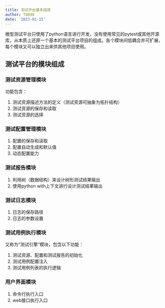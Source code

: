```yaml
---
title: 测试平台基本组成
author: T8840
date: '2023-01-15'
---
```


微型测试平台只使用了python语言进行开发，没有使用常见的pytest或其他开源库，从本质上还原一个基本的测试平台项目的组成。各个模块间低耦合并可扩展，每个模块又可以独立出来供其他项目使用。

## 测试平台的模块组成

### 测试资源管理模块
功能包含：
1. 测试资源描述方法的定义（测试资源可抽象为拓扑结构）
2. 测试资源的保存和读取
3. 测试资源的选择

### 测试配置管理模块
1. 配置的保存和读取
2. 配置自动生成和默认值
3. 动态配置能力

### 测试报告模块
1. 利用树（数据结构）来设计树形测试结果输出
2. 使用python with上下文进行设计测试结果输出

### 测试日志模块
1. 日志的保存路径
2. 日志的参数设置


### 测试用例执行模块
又称为“测试引擎”模块，包含以下功能：
1. 测试资源、配置和测试报告的初始化
2. 测试用例配置注入
3. 测试用例列表的执行逻辑


### 用户界面模块
1. 命令行执行入口
2. web接口执行入口  
